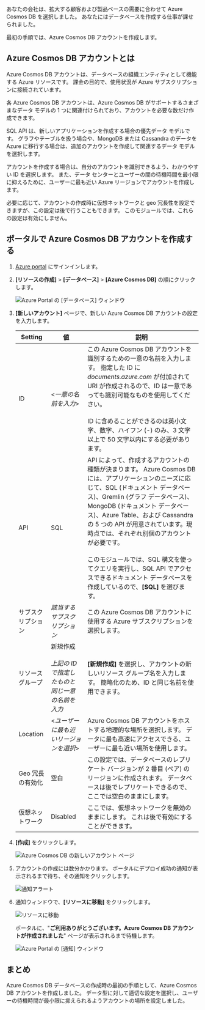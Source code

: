 あなたの会社は、拡大する顧客および製品ベースの需要に合わせて Azure Cosmos DB を選択しました。 あなたにはデータベースを作成する仕事が課せられました。

最初の手順では、Azure Cosmos DB アカウントを作成します。

## <a name="what-is-an-azure-cosmos-db-account"></a>Azure Cosmos DB アカウントとは

Azure Cosmos DB アカウントは、データベースの組織エンティティとして機能する Azure リソースです。 課金の目的で、使用状況が Azure サブスクリプションに接続されています。

各 Azure Cosmos DB アカウントは、Azure Cosmos DB がサポートするさまざまなデータ モデルの 1 つに関連付けられており、アカウントを必要な数だけ作成できます。 

SQL API は、新しいアプリケーションを作成する場合の優先データ モデルです。 グラフやテーブルを扱う場合や、MongoDB または Cassandra のデータを Azure に移行する場合は、追加のアカウントを作成して関連するデータ モデルを選択します。

アカウントを作成する場合は、自分のアカウントを識別できるよう、わかりやすい ID を選択します。 また、データ センターとユーザーの間の待機時間を最小限に抑えるために、ユーザーに最も近い Azure リージョンでアカウントを作成します。

必要に応じて、アカウントの作成時に仮想ネットワークと geo 冗長性を設定できますが、この設定は後で行うこともできます。 このモジュールでは、これらの設定は有効にしません。

## <a name="creating-an-azure-cosmos-db-account-in-the-portal"></a>ポータルで Azure Cosmos DB アカウントを作成する

1. [Azure portal](https://portal.azure.com?azure-portal=true) にサインインします。

1. **[リソースの作成]** > **[データベース]** > **[Azure Cosmos DB]** の順にクリックします。
   
   ![Azure Portal の [データベース] ウィンドウ](../media-draft/2-create-nosql-db-databases-json-tutorial.png)

1. **[新しいアカウント]** ページで、新しい Azure Cosmos DB アカウントの設定を入力します。
 
    Setting|値|説明
    ---|---|---
    ID|<*一意の名前を入力*>|この Azure Cosmos DB アカウントを識別するための一意の名前を入力します。 指定した ID に *documents.azure.com* が付加されて URI が作成されるので、ID は一意であっても識別可能なものを使用してください。<br><br>ID に含めることができるのは英小文字、数字、ハイフン (-) のみ、3 文字以上で 50 文字以内にする必要があります。
    API|SQL|API によって、作成するアカウントの種類が決まります。 Azure Cosmos DB には、アプリケーションのニーズに応じて、SQL (ドキュメント データベース)、Gremlin (グラフ データベース)、MongoDB (ドキュメント データベース)、Azure Table、および Cassandra の 5 つの API が用意されています。現時点では、それぞれ別個のアカウントが必要です。 <br><br>このモジュールでは、SQL 構文を使ってクエリを実行し、SQL API でアクセスできるドキュメント データベースを作成しているので、**[SQL]** を選びます。|
    サブスクリプション|*該当するサブスクリプション*|この Azure Cosmos DB アカウントに使用する Azure サブスクリプションを選択します。
    リソース グループ|新規作成<br><br>*上記の ID で指定したものと同じ一意の名前を入力*|**[新規作成]** を選択し、アカウントの新しいリソース グループ名を入力します。 簡略化のため、ID と同じ名前を使用できます。 
    Location|<*ユーザーに最も近いリージョンを選択*>|Azure Cosmos DB アカウントをホストする地理的な場所を選択します。 データに最も高速にアクセスできる、ユーザーに最も近い場所を使用します。
    Geo 冗長の有効化| 空白 | この設定では、データベースのレプリケート バージョンが 2 番目 (ペア) のリージョンに作成されます。 データベースは後でレプリケートできるので、ここでは空白のままにします。
    仮想ネットワーク|Disabled|ここでは、仮想ネットワークを無効のままにします。 これは後で有効にすることができます。

1. **[作成]** をクリックします。

    ![Azure Cosmos DB の新しいアカウント ページ](../media-draft/2-azure-cosmos-db-create-new-account.png)

1. アカウントの作成には数分かかります。 ポータルにデプロイ成功の通知が表示されるまで待ち、その通知をクリックします。 

    ![通知アラート](../media-draft/2-azure-cosmos-db-notification.png)

1. 通知ウィンドウで、**[リソースに移動]** をクリックします。

    ![リソースに移動](../media-draft/2-azure-cosmos-db-go-to-resource.png)

    ポータルに、"**ご利用ありがとうございます。Azure Cosmos DB アカウントが作成されました**" ページが表示されるまで待機します。

    ![Azure Portal の [通知] ウィンドウ](../media-draft/2-azure-cosmos-db-account-created.png)

## <a name="summary"></a>まとめ

Azure Cosmos DB データベースの作成時の最初の手順として、Azure Cosmos DB アカウントを作成しました。 データ型に対して適切な設定を選択し、ユーザーの待機時間が最小限に抑えられるようアカウントの場所を設定しました。
